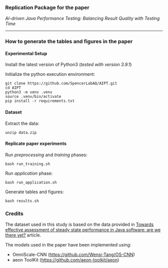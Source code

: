 ### Replication Package for the paper

*AI-driven Java Performance Testing: Balancing Result Quality with Testing Time*

---

### How to generate the tables and figures in the paper

#### Experimental Setup 
Install the latest version of Python3 (*tested with version 3.9.1*)

Initialize the python execution environment:
```shell
git clone https://github.com/SpencerLabAQ/AIPT.git
cd AIPT
python3 -m venv .venv
source .venv/bin/activate
pip install -r requirements.txt
```

#### Dataset
Extract the data:
```shell
unzip data.zip
```

#### Replicate paper experiments
Run *preprocessing* and *training* phases:
```shell
bash run_training.sh
```

Run *application* phase:
```shell
bash run_application.sh
```

Generate tables and figures:
```shell
bash results.sh
```

### Credits

The dataset used in this study is based on the data provided in <a href="https://doi.org/10.1007/s10664-022-10247-x">Towards effective assessment of steady state performance in Java software: are we there yet?</a> article. 

The models used in the paper have been implemented using:
- OmniScale-CNN (https://github.com/Wensi-Tang/OS-CNN)
- aeon ToolKit (https://github.com/aeon-toolkit/aeon)
